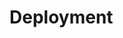 #   Deployment

```{include} ./deployment/aws-eb/load-balanced.md
```

```{include} ./deployment/aws-eb/single-instance.md
```

```{include} ./deployment/ubuntu.md
```